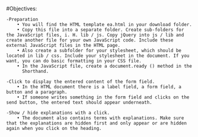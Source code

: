 #Objectives:

    -Preparation
        • You will find the HTML template ea.html in your download folder.
        • Copy this file into a separate folder. Create sub-folders for the JavaScript files, i. H. lib / js. Copy jQuery into js / lib and create another file for your own JavaScript code. Include these external JavaScript files in the HTML page.
        • Also create a subfolder for your stylesheet, which should be located in lib / css. Include your stylesheet in the document. If you want, you can do basic formatting in your CSS file.
        • In the JavaScript file, create a document.ready () method in the
          Shorthand.

    -Click to display the entered content of the form field.
        • In the HTML document there is a label field, a form field, a button and a paragraph.
        • If someone writes something in the form field and clicks on the send button, the entered text should appear underneath.

    -Show / hide explanations with a click.
        • The document also contains terms with explanations. Make sure that the explanations are hidden first and only appear or are hidden again when you click on the heading.